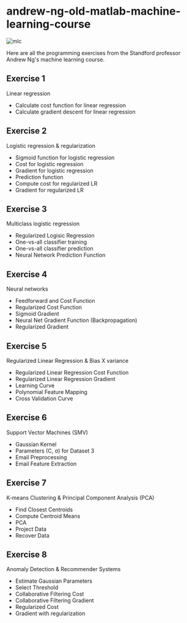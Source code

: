 # andrew-ng-old-matlab-machine-learning-course
![mlc](https://user-images.githubusercontent.com/16853682/188282703-893c78da-e1ca-4542-bb43-b107e2103e47.png)

Here are all the programming exercises from the Standford professor Andrew Ng's machine learning course.

## Exercise 1
Linear regression
- Calculate cost function for linear regression
- Calculate gradient descent for linear regression

## Exercise 2
Logistic regression & regularization
- Sigmoid function for logistic regression
- Cost for logistic regression
- Gradient for logistic regression
- Prediction function
- Compute cost for regularized LR
- Gradient for regularized LR

## Exercise 3
Multiclass logistic regression
- Regularized Logisic Regression
- One-vs-all classifier training
- One-vs-all classifier prediction
- Neural Network Prediction Function

## Exercise 4
Neural networks
- Feedforward and Cost Function
- Regularized Cost Function
- Sigmoid Gradient
- Neural Net Gradient Function (Backpropagation)
- Regularized Gradient

## Exercise 5
Regularized Linear Regression & Bias X variance
- Regularized Linear Regression Cost Function
- Regularized Linear Regression Gradient
- Learning Curve
- Polynomial Feature Mapping
- Cross Validation Curve

## Exercise 6
Support Vector Machines (SMV)
- Gaussian Kernel
- Parameters (C, σ) for Dataset 3
- Email Preprocessing
- Email Feature Extraction

## Exercise 7
K-means Clustering & Principal Component Analysis (PCA)
- Find Closest Centroids
- Compute Centroid Means
- PCA
- Project Data
- Recover Data

## Exercise 8
Anomaly Detection & Recommender Systems
- Estimate Gaussian Parameters
- Select Threshold
- Collaborative Filtering Cost
- Collaborative Filtering Gradient
- Regularized Cost
- Gradient with regularization

